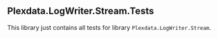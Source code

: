 ﻿
## Plexdata.LogWriter.Stream.Tests

This library just contains all tests for library ``Plexdata.LogWriter.Stream``.

